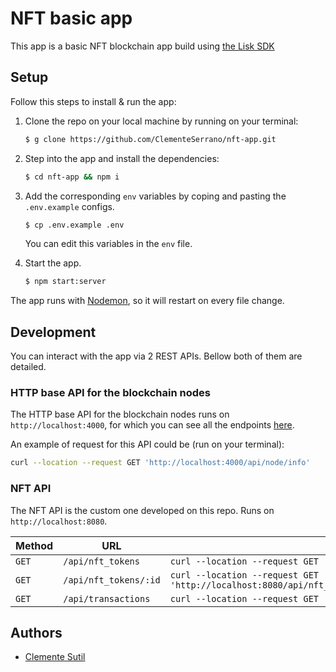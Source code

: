 # NFT basic app

This app is a basic NFT blockchain app build using [the Lisk SDK](https://lisk.com/documentation/lisk-sdk/index.html)

## Setup

Follow this steps to install & run the app:

1. Clone the repo on your local machine by running on your terminal:

   ```bash
   $ g clone https://github.com/ClementeSerrano/nft-app.git
   ```

2. Step into the app and install the dependencies:

   ```bash
   $ cd nft-app && npm i
   ```

3. Add the corresponding `env` variables by coping and pasting the `.env.example` configs.

   ```bash
   $ cp .env.example .env
   ```

   You can edit this variables in the `env` file.

4. Start the app.
   ```bash
   $ npm start:server
   ```

The app runs with [Nodemon](https://www.npmjs.com/package/nodemon), so it will restart on every file change.

## Development

You can interact with the app via 2 REST APIs. Bellow both of them are detailed.

### HTTP base API for the blockchain nodes

The HTTP base API for the blockchain nodes runs on `http://localhost:4000`, for which you can see all the endpoints [here](https://lisk.com/documentation/api/lisk-node-http.html).

An example of request for this API could be (run on your terminal):

```bash
curl --location --request GET 'http://localhost:4000/api/node/info'
```

### NFT API

The NFT API is the custom one developed on this repo. Runs on `http://localhost:8080`.

| Method | URL                   | Example                                                                                                         |
| ------ | --------------------- | --------------------------------------------------------------------------------------------------------------- |
| `GET`  | `/api/nft_tokens`     | `curl --location --request GET 'http://localhost:8080/api/nft_tokens'`                                          |
| `GET`  | `/api/nft_tokens/:id` | `curl --location --request GET 'http://localhost:8080/api/nft_tokens/657f610728eef97d55e50212871f0993bb7cc700'` |
| `GET`  | `/api/transactions`   | `curl --location --request GET 'http://localhost:8080/api/transactions'`                                        |

## Authors

- [Clemente Sutil](https://github.com/ClementeSerrano)
